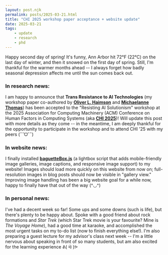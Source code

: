 ```yaml
---
layout: post.njk
permalink: posts/2025-03-21.html
title: "CHI 2025 workshop paper acceptance + website update"
date: 2025-03-21
tags:
    - update
    - research
    - phd
---
```

Happy second day of spring! It's funny, Ann Arbor hit 72°F (22°C) on the last day of winter, and then it snowed on the first day of spring. Still, I'm thankful for the warmer months ahead -- I always forget how badly seasonal depression affects me until the sun comes back out. 

### In research news:
I am happy to announce that **Trans Resistance to AI Technologies** (my workshop paper co-authored by <a href="https://oliverhaimson.com" target="blank"><b>Oliver L. Haimson</b></a> and <a href="https://michaelannethomas.com" target="blank"><b>Michaelanne Thomas</b></a>) has been accepted to the "Resisting AI Solutionism" workshop at the 2025 Association for Computing Machinery (ACM) Conference on Human Factors in Computing Systems (aka <a href="https://chi2025.acm.org" target="blank"><b>CHI 2025</b></a>)! Will update this post with more details as they come -- in the meantime, I am deeply thankful for the opportunity to participate in the workshop and to attend CHI '25 with my peers (˶ˆᗜˆ˵) 

### In website news: 
I finally installed <a href="https://github.com/feimosi/baguetteBox.js" target="blank"><b>baguetteBox.js</b></a> (a lightbox script that adds mobile-friendly image galleries, image captions, and responsive image support) to my website! Images should load more quickly on this website from now on; full-resolution images in blog posts should now be visible in "gallery view." Improving image handling has been a big website goal for a while now, happy to finally have that out of the way (^◡^)

### In personal news:
I've had a decent week so far! Some ups and some downs (such is life), but there's plenty to be happy about. Spoke with a good friend about rock formations and *Star Trek* (which Star Trek movie is your favourite? Mine is *The Voyage Home*), had a good time at karaoke, and accomplished the most urgent tasks on my to-do list (now to finish everything else!). I'm also preparing a guest lecture for my advisor's class next week -- I'm a little nervous about speaking in front of so many students, but am also excited for the learning experience ᕕ( ᐛ )ᕗ